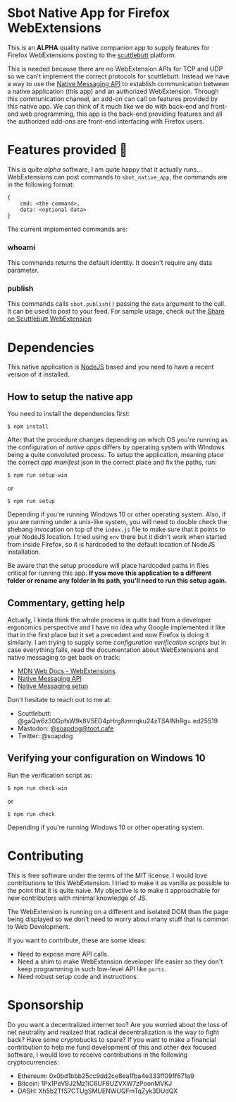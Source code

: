 # Sbot Native App for Firefox WebExtensions

This is an **ALPHA** quality native companion app to supply features for Firefox WebExtensions posting to the [scuttlebutt](https://www.scuttlebutt.nz/) platform.

This is needed because there are no WebExtension APIs for TCP and UDP so we can't implement the correct protocols for scuttlebutt. Instead we have a way to use the [Native Messaging API](https://developer.mozilla.org/en-US/Add-ons/WebExtensions/Native_messaging) to establish communication between a native application (this app) and an authorized WebExtension. Through this communication channel, an add-on can call on features provided by this native app. We can think of it much like we do with back-end and front-end web programming, this app is the back-end providing features and all the authorized add-ons are front-end interfacing with Firefox users.


# Features provided 🐚
This is quite *alpha* software, I am quite happy that it actually runs... WebExtensions can post commands to `sbot_native_app`, the commands are in the following format:

```
{
    cmd: <the command>,
    data: <optional data>
}
```

The current implemented commands are:

### whoami
This commands returns the default identity. It doesn't require any data parameter.

### publish
This commands calls `sbot.publish()` passing the `data` argument to the call. It can be used to post to your feed. For sample usage, check out the [Share on Scuttlebutt WebExtension](https://github.com/soapdog/webextension-share-on-scuttlebutt)


# Dependencies

This native application is [NodeJS](https://nodejs.org) based and you need to have a recent version of it installed.

## How to setup the native app

You need to install the dependencies first:

```
$ npm install
```

After that the procedure changes depending on which OS you're running as the configuration of _native apps_ differs by operating system with Windows being a quite convoluted process. To setup the application, meaning place the correct _app manifest_ json in the correct place and fix the paths, run:

```
$ npm run setup-win
```

or 

```
$ npm run setup
```

Depending if you're running Windows 10 or other operating system. Also, if you are running under a unix-like system, you will need to double check the shebang invocation on top of the `index.js` file to make sure that it points to your NodeJS location. I tried using `env` there but it didn't work when started from inside Firefox, so it is hardcoded to the default location of NodeJS installation.

Be aware that the setup procedure will place hardcoded paths in files critical for running this app. **If you move this application to a different folder or rename any folder in its path, you'll need to run this setup again.**

## Commentary, getting help

Actually, I kinda think the whole process is quite bad from a developer ergonomics perspective and I have no idea why Google implemented it like that in the first place but it set a precedent and now Firefox is doing it similarly. I am trying to supply some _configuration verification scripts_ but in case everything fails, read the documentation about WebExtensions and native messaging to get back on track:

* [MDN Web Docs - WebExtensions](https://developer.mozilla.org/en-US/Add-ons/WebExtensions/).
* [Native Messaging API](https://developer.mozilla.org/en-US/Add-ons/WebExtensions/Native_messaging)
* [Native Messaging setup](https://developer.mozilla.org/en-US/Add-ons/WebExtensions/Native_messaging#Setup)

Don't hesitate to reach out to me at:

* Scuttlebutt: @gaQw6z30GpfsW9k8V5ED4pHrg8zmrqku24zTSAINhRg=.ed25519
* Mastodon: @soapdog@toot.cafe
* Twitter: @soapdog

## Verifying your configuration on Windows 10

Run the verification script as:

```
$ npm run check-win
```

or

```
$ npm run check
```

Depending if you're running Windows 10 or other operating system.

# Contributing

This is free software under the terms of the MIT license. I would love contributions to this WebExtension. I tried to make it as vanilla as possible to the point that it is quite naive. My objective is to make it approachable for new contributors with minimal knowledge of JS.

The WebExtension is running on a different and isolated DOM than the page being displayed so we don't need to worry about many stuff that is common to Web Development.

If you want to contribute, these are some ideas:

* Need to expose more API calls.
* Need a shim to make WebExtension developer life easier so they don't keep programming in such low-level API like `ports`.
* Need robust setup code and instructions.

# Sponsorship

Do you want a decentralized internet too? Are you worried about the loss of net neutrality and realized that radical decentralization is the way to fight back? Have some cryptobucks to spare? If you want to make a financial contribution to help me fund development of this and other dex focused software, I would love to receive contributions in the following cryptocurrencies:

* Ethereum: 0x0bd1bbb25cc9dd2ce8ea1fba4e333ff091f671a9
* Bitcoin: 1Px1PeVBJ2Mz1iC6UF8UZVXW7zPoonMVKJ
* DASH: Xh5b2TfS7CTUgSMUENWUQFmTqZyk3DUdQX

